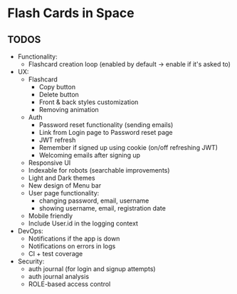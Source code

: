 # Flash Cards in Space

## TODOS

- Functionality:
  - Flashcard creation loop (enabled by default -> enable if it's asked to)
- UX:
  - Flashcard
    - Copy button
    - Delete button
    - Front & back styles customization
    - Removing animation
  - Auth
    - Password reset functionality (sending emails)
    - Link from Login page to Password reset page
    - JWT refresh
    - Remember if signed up using cookie (on/off refreshing JWT)
    - Welcoming emails after signing up
  - Responsive UI
  - Indexable for robots (searchable improvements)
  - Light and Dark themes
  - New design of Menu bar
  - User page functionality: 
    - changing password, email, username
    - showing username, email, registration date
  - Mobile friendly
  - Include User.id in the logging context
- DevOps:
  - Notifications if the app is down
  - Notifications on errors in logs
  - CI + test coverage
- Security:
  - auth journal (for login and signup attempts)
  - auth journal analysis
  - ROLE-based access control
